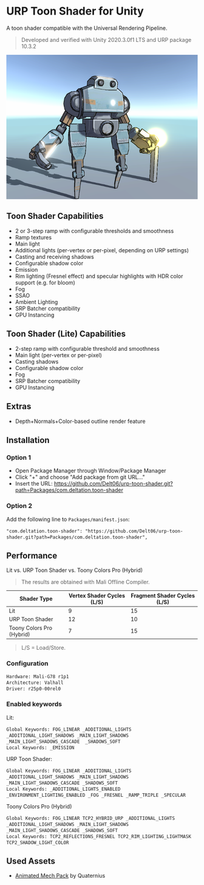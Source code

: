 # URP Toon Shader for Unity
A toon shader compatible with the Universal Rendering Pipeline.
> Developed and verified with Unity 2020.3.0f1 LTS and URP package 10.3.2

![Main](Showcase/main.png)

## Toon Shader Capabilities
- 2 or 3-step ramp with configurable thresholds and smoothness
- Ramp textures
- Main light
- Additional lights (per-vertex or per-pixel, depending on URP settings)
- Casting and receiving shadows
- Configurable shadow color
- Emission
- Rim lighting (Fresnel effect) and specular highlights with HDR color support (e.g. for bloom)
- Fog
- SSAO
- Ambient Lighting
- SRP Batcher compatibility
- GPU Instancing

## Toon Shader (Lite) Capabilities
- 2-step ramp with configurable threshold and smoothness
- Main light (per-vertex or per-pixel)
- Casting shadows
- Configurable shadow color
- Fog
- SRP Batcher compatibility
- GPU Instancing

## Extras
- Depth+Normals+Color-based outline render feature

## Installation
### Option 1
- Open Package Manager through Window/Package Manager
- Click "+" and choose "Add package from git URL..."
- Insert the URL: https://github.com/Delt06/urp-toon-shader.git?path=Packages/com.deltation.toon-shader

### Option 2
Add the following line to `Packages/manifest.json`:
```
"com.deltation.toon-shader": "https://github.com/Delt06/urp-toon-shader.git?path=Packages/com.deltation.toon-shader",
```

## Performance
Lit vs. URP Toon Shader vs. Toony Colors Pro (Hybrid)

> The results are obtained with Mali Offline Compiler.

Shader Type               | Vertex Shader Cycles (L/S) | Fragment Shader Cycles (L/S)
--------------------------|----------------------------|-----------------------------
Lit                       | 9                          | 15
URP Toon Shader           | 12                         | 10
Toony Colors Pro (Hybrid) | 7                          | 15

> L/S = Load/Store.


### Configuration
```
Hardware: Mali-G78 r1p1
Architecture: Valhall
Driver: r25p0-00rel0
```

### Enabled keywords
Lit:
```
Global Keywords: FOG_LINEAR _ADDITIONAL_LIGHTS _ADDITIONAL_LIGHT_SHADOWS _MAIN_LIGHT_SHADOWS _MAIN_LIGHT_SHADOWS_CASCADE  _SHADOWS_SOFT
Local Keywords: _EMISSION
```

URP Toon Shader:
```
Global Keywords: FOG_LINEAR _ADDITIONAL_LIGHTS _ADDITIONAL_LIGHT_SHADOWS _MAIN_LIGHT_SHADOWS _MAIN_LIGHT_SHADOWS_CASCADE _SHADOWS_SOFT 
Local Keywords: _ADDITIONAL_LIGHTS_ENABLED _ENVIRONMENT_LIGHTING_ENABLED _FOG _FRESNEL _RAMP_TRIPLE _SPECULAR
```

Toony Colors Pro (Hybrid)
```
Global Keywords: FOG_LINEAR TCP2_HYBRID_URP _ADDITIONAL_LIGHTS _ADDITIONAL_LIGHT_SHADOWS _MAIN_LIGHT_SHADOWS _MAIN_LIGHT_SHADOWS_CASCADE _SHADOWS_SOFT 
Local Keywords: TCP2_REFLECTIONS_FRESNEL TCP2_RIM_LIGHTING_LIGHTMASK TCP2_SHADOW_LIGHT_COLOR
```

## Used Assets
- [Animated Mech Pack](https://quaternius.com/packs/animatedmech.html) by Quaternius
